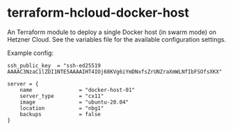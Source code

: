 # terraform-hcloud-docker-host
An Terraform module to deploy a single Docker host (in swarm mode) on Hetzner Cloud. See the variables file for the available configuration settings.

Example config:

```
ssh_public_key  = "ssh-ed25519 AAAAC3NzaC1lZDI1NTE5AAAAIHT4IOj68KVg6iYmDNxfsZrUNZraXmWLNfIbFSOfsXKX"

server = {
    name               = "docker-host-01"
    server_type        = "cx11"
    image              = "ubuntu-20.04"
    location           = "nbg1"
    backups            = false
}
```


